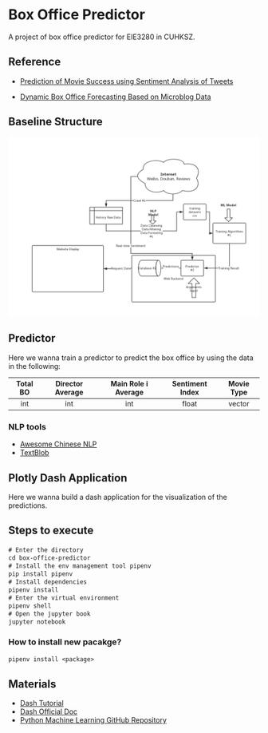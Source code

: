 # Box Office Predictor
A project of box office predictor for EIE3280 in CUHKSZ.

## Reference

- [Prediction of Movie Success using Sentiment
Analysis of Tweets](http://www.jscse.com/papers/vol3.no3/vol3.no3.46.pdf)

- [Dynamic Box Office Forecasting Based on Microblog Data](https://www.jstor.org/stable/pdf/24899494.pdf?refreqid=excelsior%3Aa3a89bc298c2c0a9c141ce4b02f3cead)

## Baseline Structure 

![structure](./assets/eie3280.png)

## Predictor
Here we wanna train a predictor to predict the box office by using the data in the following:

Total BO | Director Average | Main Role i Average  | Sentiment Index | Movie Type
:-: | :-: | :-: | :-: | :-: 
int | int | int | float | vector |

### NLP tools
- [Awesome Chinese NLP](https://github.com/crownpku/Awesome-Chinese-NLP)
- [TextBlob](https://textblob.readthedocs.io/en/dev/)

## Plotly Dash Application
Here we wanna build a dash application for the visualization of the predictions.

## Steps to execute
```shell
# Enter the directory
cd box-office-predictor
# Install the env management tool pipenv
pip install pipenv
# Install dependencies
pipenv install
# Enter the virtual environment
pipenv shell
# Open the jupyter book
jupyter notebook
```
### How to install new pacakge?
```shell
pipenv install <package>
```

## Materials
- [Dash Tutorial](https://pythonprogramming.net/data-visualization-application-dash-python-tutorial-introduction/)
- [Dash Official Doc](https://dash.plot.ly/)
- [Python Machine Learning GitHub Repository](https://github.com/ageron/handson-ml)
